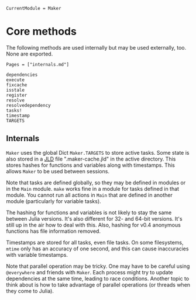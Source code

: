 
```@meta
CurrentModule = Maker
```

# Core methods

The following methods are used internally but may be used externally, too. None
are exported.

```@index
Pages = ["internals.md"]
```

```@docs
dependencies
execute
fixcache
isstale
register
resolve
resolvedependency
tasks!
timestamp
TARGETS
```

## Internals

`Maker` uses the global Dict `Maker.TARGETS` to store active tasks. Some state
is also stored in a [JLD](https://github.com/JuliaLang/JLD.jl) file
".maker-cache.jld" in the active directory. This stores hashes for functions and
variables along with timestamps. This allows `Maker` to be used between
sessions.

Note that tasks are defined globally, so they may be defined in modules or
in the `Main` module. `make` works fine in a module for tasks defined in that
module. You cannot run all actions in `Main` that are defined in another module
(particularly for variable tasks).

The hashing for functions and variables is not likely to stay the same between
Julia versions. It's also different for 32- and 64-bit versions. It's still up
in the air how to deal with this. Also, hashing for v0.4 anonymous functions
has file information removed.

Timestamps are stored for all tasks, even file tasks. On some filesystems,
`mtime` only has an accuracy of one second, and this can cause inaccuracies
with variable timestamps.

Note that parallel operation may be tricky. One may have to be careful using
`@everywhere` and friends with `Maker`. Each process might try to update
dependencies at the same time, leading to race conditions. Another topic to
think about is how to take advantage of parallel operations (or threads when
they come to Julia).

